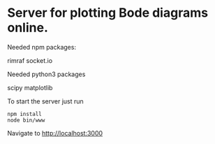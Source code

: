 # Server for plotting Bode diagrams online.

Needed npm packages:

rimraf
socket.io

Needed python3 packages

scipy
matplotlib

To start the server just run 
```
npm install
node bin/www
```
Navigate to [http://localhost:3000](http://localhost:3000)
